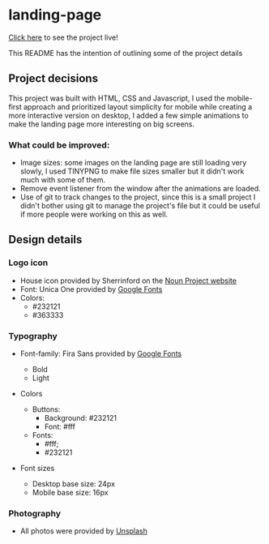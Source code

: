 # landing-page

[Click here](https://cranky-pike-69bc35.netlify.app/) to see the project live!

This README has the intention of outlining some of the project details

## Project decisions

This project was built with HTML, CSS and Javascript, I used the mobile-first approach and prioritized layout simplicity for mobile while creating a more interactive version on desktop, I added a few simple animations to make the landing page more interesting on big screens.

### What could be improved:

- Image sizes: some images on the landing page are still loading very slowly, I used TINYPNG to make file sizes smaller but it didn't work much with some of them.
- Remove event listener from the window after the animations are loaded.
- Use of git to track changes to the project, since this is a small project I didn't bother using git to manage the project's file but it could be useful if more people were working on this as well.

## Design details

### Logo icon

- House icon provided by Sherrinford on the [Noun Project website](https://thenounproject.com/search/?q=house&i=708248)
- Font: Unica One provided by [Google Fonts](https://fonts.google.com/specimen/Unica+One)
- Colors:
  - #232121
  - #363333

### Typography

- Font-family: Fira Sans provided by [Google Fonts](https://fonts.google.com/specimen/Fira+Sans?selection.family=Fira+Sans)

  - Bold
  - Light

- Colors
  - Buttons:
    - Background: #232121
    - Font: #fff
  - Fonts:
    - #fff;
    - #232121
- Font sizes
  - Desktop base size: 24px
  - Mobile base size: 16px

### Photography

- All photos were provided by [Unsplash](https://unsplash.com/)
